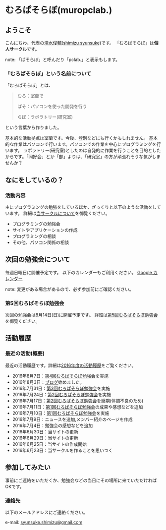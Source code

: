# むろぱそらぼ(muropclab.)

## ようこそ
こんにちわ、代表の[清水俊輔(shimizu syunsuke)](md/member/001.shimizu.md)です。
「むろぱそらぼ」は**個人サークル**です。

note: 「ぱそらぼ」と呼んだり「pclab.」と表示もします。

### 「むろぱそらぼ」という名前について
「むろぱそらぼ」とは、

> むろ：室蘭で
>  
> ぱそ：パソコンを使った開発を行う
>  
> らぼ：ラボラトリー(研究室)

という言葉から作りました。

基本的な活動拠点は室蘭です。今後、登別などにも行くかもしれません。
基本的な作業はパソコンで行います。パソコンでの作業を中心にプログラミングを行います。
ラボラトリー(研究室)としたのは自発的に作業を行うことを目的としたからです。「同好会」とか「部」よりは、「研究室」の方が頑張れそうな気がしませんか？


## なにをしているの？

### 活動内容
主にプログラミングの勉強をしているほか、ざっくりと以下のような活動をしています。
詳細は[当サークルについて](md/about/circle.md)を御覧ください。

- プログラミングの勉強会
- サイトやアプリケーションの作成
- プログラミングの相談
- その他、パソコン関係の相談


## 次回の勉強会について
毎週日曜日に開催予定です。
以下のカレンダーもご利用ください。
[Google カレンダー](https://calendar.google.com/calendar/embed?src=7egkhmisj8a9greidbui7un3ng%40group.calendar.google.com&ctz=Asia/Tokyo)

note: 変更がある場合があるので、必ず参加前にご確認ください。

### 第5回むろぱそらぼ勉強会
次回の勉強会は8月14日(日)に開催予定です。
詳細は[第5回むろぱそらぼ勉強会](md/sitelog/2016/2016-08-14.md)を御覧ください。


## 活動履歴

### 最近の活動(概要)
最近の活動履歴です。詳細は[2016年度の活動履歴](md/sitelog/2016.md)をご覧ください。

- 2016年8月7日：[第4回むろぱそらぼ勉強会](md/sitelog/2016/2016-08-07.md)を実施
- 2016年8月3日：[ブログ](md/blog/2016-08.md)始めました。
- 2016年7月31日：[第3回むろぱそらぼ勉強会](md/sitelog/2016/2016-07-31.md)を実施
- 2016年7月24日：[第2回むろぱそらぼ勉強会](md/sitelog/2016/2016-07-24.md)を実施
- 2016年7月17日：[第2回むろぱそらぼ勉強会](md/sitelog/2016/2016-07-24.md)を延期(体調不良のため)
- 2016年7月11日：[第1回むろぱそらぼ勉強会](md/sitelog/2016/2016-07-10.md)の成果や感想などを追加
- 2016年7月10日：[第1回むろぱそらぼ勉強会](md/sitelog/2016/2016-07-10.md)を実施
- 2016年7月9日：ニュースを追加,メンバー紹介のページを作成
- 2016年7月4日：勉強会の感想などを追加
- 2016年6月30日：当サイトの更新
- 2016年6月29日：当サイトの更新
- 2016年6月25日：当サイトの作成開始
- 2016年6月23日：当サークルを作ることを思いつく


## 参加してみたい
事前にご連絡をいただくか、勉強会などの当日にその場所に来ていただければOKです。

### 連絡先
以下のメールアドレスにご連絡ください。

e-mail: syunsuke.shimizu@gmail.com
